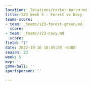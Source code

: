 ```yaml
---
location: _locations/carter-baron.md
title: S23 Week 5 - Forest vs Navy
teams-score:
- team: _teams/s23-forest-green.md
  score: 
- team: _teams/s23-navy.md
  score: 
field: "1"
date: 2022-10-16 10:45:00 -0400
season: 23
week: 5
mvp: ''
game-ball: ''
sportsperson: ''

---
```

